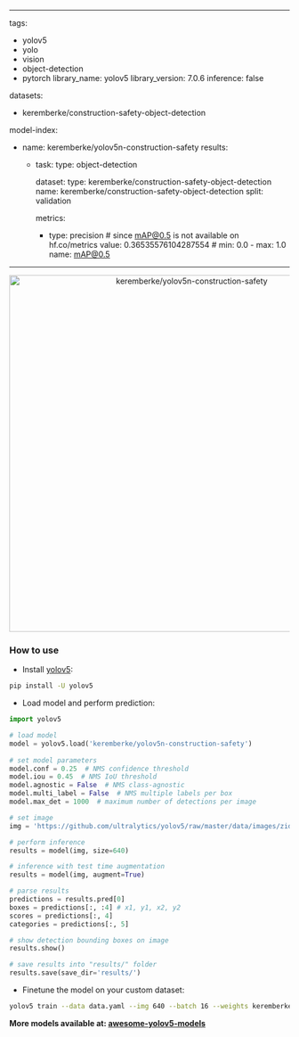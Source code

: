  
---
tags:
- yolov5
- yolo
- vision
- object-detection
- pytorch
library_name: yolov5
library_version: 7.0.6
inference: false

datasets:
- keremberke/construction-safety-object-detection

model-index:
- name: keremberke/yolov5n-construction-safety
  results:
  - task:
      type: object-detection

    dataset:
      type: keremberke/construction-safety-object-detection
      name: keremberke/construction-safety-object-detection
      split: validation

    metrics:
      - type: precision  # since mAP@0.5 is not available on hf.co/metrics
        value: 0.36535576104287554  # min: 0.0 - max: 1.0
        name: mAP@0.5
---

<div align="center">
  <img width="640" alt="keremberke/yolov5n-construction-safety" src="https://huggingface.co/keremberke/yolov5n-construction-safety/resolve/main/sample_visuals.jpg">
</div>

### How to use

- Install [yolov5](https://github.com/fcakyon/yolov5-pip):

```bash
pip install -U yolov5
```

- Load model and perform prediction:

```python
import yolov5

# load model
model = yolov5.load('keremberke/yolov5n-construction-safety')
  
# set model parameters
model.conf = 0.25  # NMS confidence threshold
model.iou = 0.45  # NMS IoU threshold
model.agnostic = False  # NMS class-agnostic
model.multi_label = False  # NMS multiple labels per box
model.max_det = 1000  # maximum number of detections per image

# set image
img = 'https://github.com/ultralytics/yolov5/raw/master/data/images/zidane.jpg'

# perform inference
results = model(img, size=640)

# inference with test time augmentation
results = model(img, augment=True)

# parse results
predictions = results.pred[0]
boxes = predictions[:, :4] # x1, y1, x2, y2
scores = predictions[:, 4]
categories = predictions[:, 5]

# show detection bounding boxes on image
results.show()

# save results into "results/" folder
results.save(save_dir='results/')
```

- Finetune the model on your custom dataset:

```bash
yolov5 train --data data.yaml --img 640 --batch 16 --weights keremberke/yolov5n-construction-safety --epochs 10
```

**More models available at: [awesome-yolov5-models](https://github.com/keremberke/awesome-yolov5-models)**